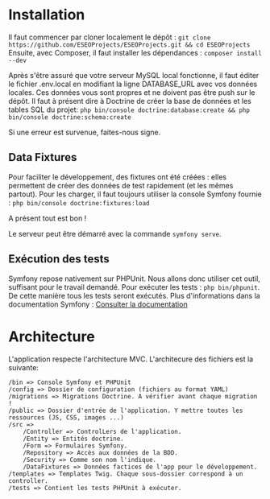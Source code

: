 # Installation

Il faut commencer par cloner localement le dépôt : `git clone https://github.com/ESEOProjects/ESEOProjects.git && cd ESEOProjects`
Ensuite, avec Composer, il faut installer les dépendances : `composer install --dev`

Après s'être assuré que votre serveur MySQL local fonctionne, il faut éditer le fichier .env.local en modifiant la ligne DATABASE_URL avec vos données locales.
Ces données vous sont propres et ne doivent pas être push sur le dépôt.
Il faut à présent dire à Doctrine de créer la base de données et les tables SQL du projet:
`php bin/console doctrine:database:create && php bin/console doctrine:schema:create`

Si une erreur est survenue, faites-nous signe.

## Data Fixtures
Pour faciliter le développement, des fixtures ont été créées : elles permettent de créer des données de test rapidement (et les mêmes partout).
Pour les charger, il faut toujours utiliser la console Symfony fournie : `php bin/console doctrine:fixtures:load`

A présent tout est bon !

Le serveur peut être démarré avec la commande `symfony serve`.

## Exécution des tests
Symfony repose nativement sur PHPUnit. Nous allons donc utiliser cet outil, suffisant pour le travail demandé.
Pour exécuter les tests : `php bin/phpunit`. De cette manière tous les tests seront exécutés.
Plus d'informations dans la documentation Symfony : [Consulter la documentation](https://symfony.com/doc/current/testing.html)

# Architecture

L'application respecte l'architecture MVC. L'architecure des fichiers est la suivante:
```
/bin => Console Symfony et PHPUnit
/config => Dossier de configuration (fichiers au format YAML)
/migrations => Migrations Doctrine. A vérifier avant chaque migration !
/public => Dossier d'entrée de l'application. Y mettre toutes les ressources (JS, CSS, images ...)
/src =>
    /Controller => ControlLers de l'application.
    /Entity => Entités doctrine.
    /Form => Formulaires Symfony.
    /Repository => Accès aux données de la BDD.
    /Security => Comme son nom l'indique.
    /DataFixtures => Données factices de l'app pour le développement.
/templates => Templates Twig. Chaque sous-dossier correspond à un controller.
/tests => Contient les tests PHPUnit à exécuter.
```

